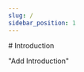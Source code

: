 ```yaml
---
slug: /
sidebar_position: 1
---
```


<head>
<meta name="viewport" content="initial-scale=1, width=device-width" />
</head>
# Introduction

"Add Introduction"